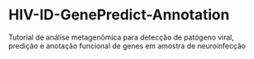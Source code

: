 # HIV-ID-GenePredict-Annotation
Tutorial de análise metagenômica para detecção de patógeno viral, predição e anotação funcional de genes em amostra de neuroinfecção
